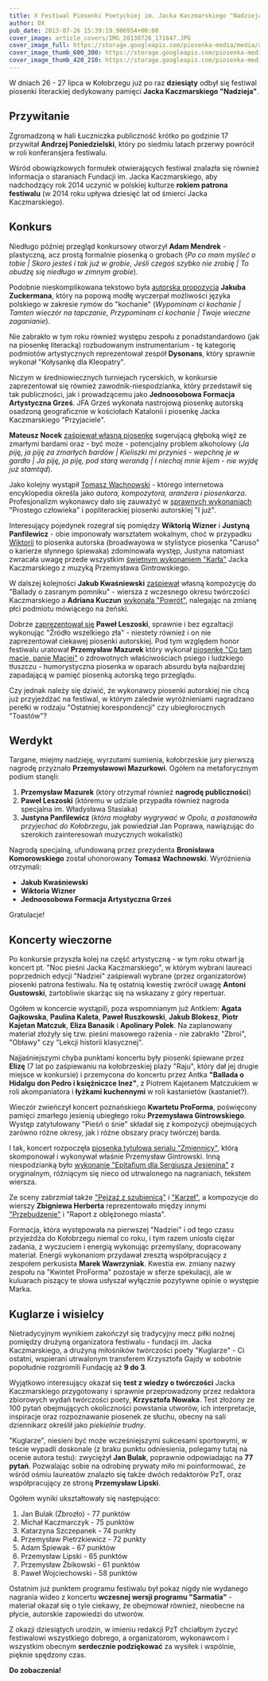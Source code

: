 ```yaml
---
title: X Festiwal Piosenki Poetyckiej im. Jacka Kaczmarskiego "Nadzieja"
author: DX
pub_date: 2013-07-26 15:39:19.906954+00:00
cover_image: article_covers/IMG_20130726_171647.JPG
cover_image_full: https://storage.googleapis.com/piosenka-media/media/article_covers/IMG_20130726_171647.JPG
cover_image_thumb_600_300: https://storage.googleapis.com/piosenka-media/media/article_covers/IMG_20130726_171647.JPG.600x300_q85_crop_upscale.jpg
cover_image_thumb_420_210: https://storage.googleapis.com/piosenka-media/media/article_covers/IMG_20130726_171647.JPG.420x210_q85_crop_upscale.jpg
---
```


W dniach 26 - 27 lipca w Kołobrzegu już po raz **dziesiąty** odbył się festiwal piosenki literackiej dedykowany pamięci **Jacka Kaczmarskiego "Nadzieja"**.

## Przywitanie ##

Zgromadzoną w hali Łuczniczka publiczność krótko po godzinie 17 przywitał **Andrzej Poniedzielski**, który po siedmiu latach przerwy powrócił w roli konferansjera festiwalu.

Wśród obowiązkowych formułek otwierających festiwal znalazła się również informacja o staraniach Fundacji im. Jacka Kaczmarskiego, aby nadchodzący rok 2014 uczynić w polskiej kulturze **rokiem patrona festiwalu** (w 2014 roku upływa dziesięć lat od śmierci Jacka Kaczmarskiego).

## Konkurs ##

Niedługo później przegląd konkursowy otworzył **Adam Mendrek** - plastyczną, acz prostą formalnie piosenką o grobach (*Po co mam myśleć o tobie | Skoro jesteś i tak już w grobie*, *Jeśli czegoś szybko nie zrobię | To obudzę się niedługo w zimnym grobie*).

Podobnie nieskomplikowana tekstowo była [autorska propozycja](http://youtu.be/yDBcURyZTQk?t=10m41s) **Jakuba Zuckermana**, który na popową modłę wyczerpał możliwości języka polskiego w zakresie rymów do "kochanie" (*Wypominam ci kochanie | Tamten wieczór na tapczanie*, *Przypominam ci kochanie | Twoje wieczne zaganianie*). 

Nie zabrakło w tym roku również występu zespołu z ponadstandardowo (jak na piosenkę literacką) rozbudowanym instrumentarium - tę kategorię podmiotów artystycznych reprezentował zespół **Dysonans**, który sprawnie wykonał "Kołysankę dla Kleopatry".

Niczym w średniowiecznych turniejach rycerskich, w konkursie zaprezentował się również zawodnik-niespodzianka, który przedstawił się tak publiczności, jak i prowadzącemu jako **Jednoosobowa Formacja Artystyczna Grześ**. JFA Grześ wykonała nastrojową piosenkę autorską osadzoną geograficznie w kościołach Katalonii i piosenkę Jacka Kaczmarskiego "Przyjaciele".

**Mateusz Nocek** [zaśpiewał własną piosenkę](http://youtu.be/yDBcURyZTQk?t=21m51s) sugerującą głęboką więź ze zmarłymi bardami oraz - być może - potencjalny problem alkoholowy (*Ja piję, ja piję za zmarłych bardów | Kieliszki mi przynieś - wepchnę je w gardło | Ja piję, ja piję, pod starą werandą | I niechaj mnie kijem - nie wyjdę już stamtąd*).

Jako kolejny wystąpił [Tomasz Wachnowski](http://pl.wikipedia.org/wiki/Tomek_Wachnowski) - którego internetowa encyklopedia określa jako *autora, kompozytora, aranżera i piosenkarza*. Profesjonalizm wykonawcy dało się zauważyć w [sprawnych wykonaniach](http://youtu.be/yDBcURyZTQk?t=23m53s) "Prostego człowieka" i popliterackiej piosenki autorskiej "I już".

Interesujący pojedynek rozegrał się pomiędzy **Wiktorią Wizner** i **Justyną Panfilewicz** - obie imponowały warsztatem wokalnym, choć w przypadku [Wiktorii](http://youtu.be/yDBcURyZTQk?t=26m24s) to piosenka autorska (broadwayowa w stylistyce piosenka "Caruso" o karierze słynnego śpiewaka) zdominowała występ, Justyna natomiast zwracała uwagę przede wszystkim [świetnym wykonaniem "Karła"](http://youtu.be/W3NrcRuuQtE?t=3m41s) Jacka Kaczmarskiego z muzyką Przemysława Gintrowskiego.

W dalszej kolejności **Jakub Kwaśniewski** [zaśpiewał](http://youtu.be/yDBcURyZTQk?t=34m50s) własną kompozycję do "Ballady o zasranym pomniku" - wiersza z wczesnego okresu twórczości Kaczmarskiego a **Adriana Kuczun** [wykonała "Powrót"](http://youtu.be/yDBcURyZTQk?t=37m46s), nalegając na zmianę płci podmiotu mówiącego na żeński.

Dobrze [zaprezentował się](http://youtu.be/yDBcURyZTQk?t=45m21s) **Paweł Leszoski**, sprawnie i bez egzaltacji wykonując "Źródło wszelkiego zła" - niestety również i on nie zaprezentował ciekawej piosenki autorskiej. Pod tym względem honor festiwalu uratował **Przemysław Mazurek** który wykonał [piosenkę "Co tam macie, panie Maciej"](http://youtu.be/yDBcURyZTQk?t=58m43s) o zdrowotnych właściwościach psiego i ludzkiego tłuszczu - humorystyczna piosenka w oparach absurdu była najbardziej zapadającą w pamięć piosenką autorską tego przeglądu.

Czy jednak należy się dziwić, że wykonawcy piosenki autorskiej nie chcą już przyjeżdżać na festiwal, w którym zaledwie wyróżnieniami nagradzano perełki w rodzaju "Ostatniej korespondencji" czy ubiegłorocznych "Toastów"?

## Werdykt ##

Targane, miejmy nadzieję, wyrzutami sumienia, kołobrzeskie jury pierwszą nagrodę przyznało **Przemysławowi Mazurkowi**. Ogółem na metaforycznym podium stanęli:

1. **Przemysław Mazurek** (który otrzymał również **nagrodę publiczności**)
2. **Paweł Leszoski** (któremu w udziale przypadła również nagroda specjalna im. Władysława Stasiaka) 
3. **Justyna Panfilewicz** (*która mogłaby wygrywać w Opolu, a postanowiła przyjechać do Kołobrzegu*, jak powiedział Jan Poprawa, nawiązując do szerokich zainteresowań muzycznych wokalistki)

Nagrodą specjalną, ufundowaną przez prezydenta **Bronisława Komorowskiego** został uhonorowany **Tomasz Wachnowski**. Wyróżnienia otrzymali:

- **Jakub Kwaśniewski**
- **Wiktoria Wizner**
- **Jednoosobowa Formacja Artystyczna Grześ**

Gratulacje!

## Koncerty wieczorne ##

Po konkursie przyszła kolej na część artystyczną - w tym roku otwarł ją koncert pt. "Noc pieśni Jacka Kaczmarskiego", w którym wybrani laureaci poprzednich edycji "Nadziei" zaśpiewali wybrane (przez organizatorów) piosenki patrona festiwalu. Na tę ostatnią kwestię zwrócił uwagę **Antoni Gustowski**, żartobliwie skarżąc się na wskazany z góry repertuar.

Ogółem w koncercie wystąpili, poza wspomnianym już Antkiem: **Agata Gajkowska**, **Paulina Kaleta**, **Paweł Ruszkowski**, **Jakub Blokesz**, **Piotr Kajetan Matczuk**, **Eliza Banasik** i **Apolinary Polek**. Na zaplanowany materiał złożyły się tzw. pieśni masowego rażenia - nie zabrakło "Zbroi", "Obławy" czy "Lekcji historii klasycznej".

Najjaśniejszymi chyba punktami koncertu były piosenki śpiewane przez **Elizę** (7 lat po zaśpiewaniu na kołobrzeskiej plaży "Raju", który dał jej drugie miejsce w konkursie) i przemycona do koncertu przez Antka **"Ballada o Hidalgu don Pedro i księżniczce Inez"**, z Piotrem Kajetanem Matczukiem w roli akompaniatora i **łyżkami kuchennymi** w roli kastanietów (kastaniet?).

Wieczór zwieńczył koncert poznańskiego **Kwartetu ProForma**, poświęcony pamięci zmarłego jesienią ubiegłego roku **Przemysława Gintrowskiego**. Występ zatytułowany "Pieśń o śnie" składał się z kompozycji obejmujących zarówno różne okresy, jak i różne obszary pracy twórczej barda.

I tak, koncert rozpoczęła [piosenka tytułowa serialu "Zmiennicy"](http://www.youtube.com/watch?v=2zu5KJlul5s), którą skomponował i wykonywał właśnie Przemysław Gintrowski. Inną niespodzianką było [wykonanie "Epitafium dla Sergiusza Jesienina"](http://www.youtube.com/watch?v=RvY_d9A7VnY) z oryginalnym, różniącym się nieco od utrwalonego na nagraniach, tekstem wiersza.

Ze sceny zabrzmiał także ["Pejzaż z szubienicą"](http://www.youtube.com/watch?v=8y7pOElqlUI) i ["Karzeł"](http://www.youtube.com/watch?v=1hUU4XkklY4), a kompozycje do wierszy **Zbigniewa Herberta** reprezentowało między innymi ["Przebudzenie"](http://www.youtube.com/watch?v=fHg7uZwVI90) i "Raport z oblężonego miasta".

Formacja, która występowała na pierwszej "Nadziei" i od tego czasu przyjeżdża do Kołobrzegu niemal co roku, i tym razem uniosła ciężar zadania, z wyczuciem i energią wykonując przemyślany, dopracowany materiał. Energii wykonaniom przydawał zresztą współpracujący z zespołem perkusista **Marek Wawrzyniak**. Kwestia ew. zmiany nazwy zespołu na "Kwintet ProForma" pozostaje w sferze spekulacji, ale w kuluarach piszący te słowa usłyszał wyłącznie pozytywne opinie o występie Marka.

## Kuglarze i wisielcy ##

Nietradycyjnym wynikiem zakończył się tradycyjny mecz piłki nożnej pomiędzy drużyną organizatora festiwalu - fundacji im. Jacka Kaczmarskiego, a drużyną miłośników twórczości poety "Kuglarze" - Ci ostatni, wspierani utrwalonym transferem Krzysztofa Gajdy w sobotnie popołudnie rozgromili Fundację aż **9 do 3**.

Wyjątkowo interesujący okazał się **test z wiedzy o twórczości** Jacka Kaczmarskiego przygotowany i sprawnie przeprowadzony przez redaktora zbiorowych wydań twórczości poety, **Krzysztofa Nowaka**. Test złożony ze 100 pytań obejmujących okoliczności powstania utworów, ich interpretacje, inspiracje oraz rozpoznawanie piosenek ze słuchu, obecny na sali dziennikarz określił jako *piekielnie trudny*.

"Kuglarze", niesieni być może wcześniejszymi sukcesami sportowymi, w teście wypadli doskonale (z braku punktu odniesienia, polegamy tutaj na ocenie autora testu): zwyciężył **Jan Bulak**, poprawnie odpowiadając na **77 pytań**. Pozwalając sobie na odrobinę prywaty miło mi poinformować, że wśród ośmiu laureatów znalazło się także dwóch redaktorów PzT, oraz współpracujący ze stroną **Przemysław Lipski**.

Ogółem wyniki ukształtowały się następująco:

1. Jan Bulak (Zbrozło) - 77 punktów
2. Michał Kaczmarczyk - 75 punktów
3. Katarzyna Szczepanek - 74 punkty
4. Przemysław Pietrzkiewicz - 72 punkty
5. Adam Śpiewak - 67 punktów
6. Przemysław Lipski - 65 punktów
7. Przemysław Żbikowski - 61 punktów
8. Paweł Wojciechowski - 58 punktów

Ostatnim już punktem programu festiwalu był pokaz nigdy nie wydanego nagrania wideo z koncertu **wczesnej wersji programu "Sarmatia"** - materiał okazał się o tyle ciekawy, że obejmował również, nieobecne na płycie, autorskie zapowiedzi do utworów.

Z okazji dziesiątych urodzin, w imieniu redakcji PzT chciałbym życzyć festiwalowi wszystkiego dobrego, a organizatorom, wykonawcom i wszystkim obecnym **serdecznie podziękować** za wysiłek i wspólnie, pięknie spędzony czas. 

**Do zobaczenia!**